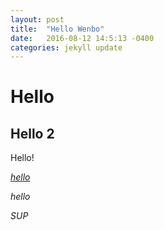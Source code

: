 ```yaml
---
layout: post
title:  "Hello Wenbo"
date:   2016-08-12 14:5:13 -0400
categories: jekyll update
---
```



# Hello

## Hello 2

Hello!

[_hello_](http://google.com)

*hello*




<em>SUP</em>